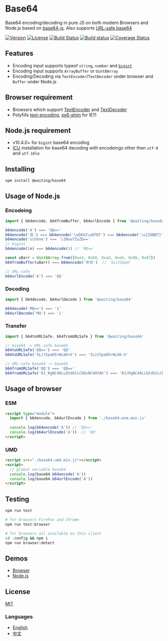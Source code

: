 # Base64

Base64 encoding/decoding in pure JS on both modern Browsers and Node.js based on [base64-js](https://www.npmjs.com/package/base64-js).
Also supports [URL-safe base64](https://en.wikipedia.org/wiki/Base64#URL_applications)

[![Version](https://img.shields.io/npm/v/@waiting/base64.svg)](https://www.npmjs.com/package/@waiting/base64)
[![License](https://img.shields.io/badge/license-MIT-blue.svg)](https://opensource.org/licenses/MIT)
[![Build Status](https://travis-ci.org/waitingsong/base64.svg?branch=master)](https://travis-ci.org/waitingsong/base64)
[![Build status](https://ci.appveyor.com/api/projects/status/wp4a72sj7bc5ao3t/branch/master?svg=true)](https://ci.appveyor.com/project/waitingsong/base64/branch/master)
[![Coverage Status](https://coveralls.io/repos/github/waitingsong/base64/badge.svg?branch=master)](https://coveralls.io/github/waitingsong/base64?branch=master)



## Features
- Encoding input supports typeof `string`, `number` and [`bigint`](https://github.com/tc39/proposal-bigint)
- Encoding input supports `ArrayBuffer` or `Uint8Array`
- Encoding/Decoding via `TextEncoder`/`TextDecoder` under browser and `Buffer` under Node.js


## Browser requirement
- Browsers which support [TextEncoder](https://developer.mozilla.org/en-US/docs/Web/API/TextEncoder#Browser_compatibility) and 
  [TextDecoder](https://developer.mozilla.org/en-US/docs/Web/API/TextDecoder#Browser_compatibility)
- Polyfills [text-encoding](https://github.com/inexorabletash/text-encoding), 
  [es6-shim](https://github.com/es-shims/es6-shim) for IE11


## Node.js requirement
- v10.4.0+ for `bigint` base64 encoding
- [ICU](https://nodejs.org/api/util.html#util_whatwg_supported_encodings) installation for base64 decoding with encodeings other then `utf-8` and `utf-16le`


## Installing
```bash
npm install @waiting/base64
```


## Usage of Node.js

### Encodeing
```ts
import { b64encode, b64fromBuffer, b64urlEncode } from '@waiting/base64'

b64encode('A') === 'QQ=='
b64encode('𠮷') === b64encode('\uD842\uDFB7') === b64encode('\u{20BB7}') // '8KCutw=='
b64encode('schöne') === 'c2Now7ZuZQ=='
// bigint
b64encode(1n) === b64encode(1) // 'MQ=='

const u8arr = Uint8Array.from([0xe4, 0xb8, 0xad, 0xe6, 0x96, 0x87])
b64fromBuffer(u8arr) === b64encode('中文')  // '5Lit5paH'

// URL-safe
b64urlEncode('A') === 'QQ'
```

### Decoding
```ts
import { b64decode, b64urlDecode } from '@waiting/base64'

b64decode('MQ==') === '1'
b64urlDecode('MQ') === '1'
```

### Transfer
```ts
import { b64toURLSafe, b64fromURLSafe } from '@waiting/base64'

// base64 -> URL-safe base64
b64toURLSafe('QQ==') === 'QQ'
b64toURLSafe('5Lit5paH5rWL6K+V') === '5Lit5paH5rWL6K-V'

// URL-safe base64 -> base64
b64fromURLSafe('QQ') === 'QQ=='
b64fromURLSafe('0J_RgNC40LLQtdGCLCDQvNC40YAh') === '0J/RgNC40LLQtdGCLCDQvNC40YAh'
```


## Usage of browser

### ESM
```html
<script type="module">
  import { b64encode, b64urlEncode } from './base64.esm.min.js' 
  
  console.log(b64encode('A')) // 'QQ=='
  console.log(b64urlEncode('A'))  // 'QQ'
</script>
```

### UMD
```html
<script src="./base64.umd.min.js"></script>
<script>
  // global variable base64
  console.log(base64.b64encode('A'))
  console.log(base64.b64urlEncode('A'))
</script>
```


## Testing
```sh
npm run test

# for browsers FireFox and Chrome
npm run test:browser

# for browsers all available on this client
cd .config && npm i
npm run browser:detect
```


## Demos
- [Browser](https://github.com/waitingsong/base64/blob/master/test_browser/)
- [Node.js](https://github.com/waitingsong/base64/blob/master/test/)


## License
[MIT](LICENSE)


### Languages
- [English](README.md)
- [中文](README.zh-CN.md)
